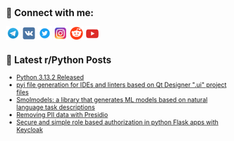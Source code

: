 ## 🔎 Connect with me:
[<img src="https://github.com/bullbesh/bullbesh/blob/main/images/Telegram.png" width="32" height="32" />](https://t.me/bullbesh)
[<img src="https://github.com/bullbesh/bullbesh/blob/main/images/VK.png" width="32" height="32" />](https://vk.com/bullbesh)
[<img src="https://github.com/bullbesh/bullbesh/blob/main/images/Twitter.png" width="32" height="32" />](https://twitter.com/bullbesh1)
[<img src="https://github.com/bullbesh/bullbesh/blob/main/images/Instagram.png" width="32" height="32" />](https://www.instagram.com/bullbesh)
[<img src="https://github.com/bullbesh/bullbesh/blob/main/images/Reddit.png" width="32" height="32" />](https://www.reddit.com/user/bullbesh)
[<img src="https://github.com/bullbesh/bullbesh/blob/main/images/YouTube.png" width="32" height="32" />](https://www.youtube.com/channel/UCtfjRs6uzgq5mfm8S06WTcg)

## 📕 Latest r/Python Posts
<!-- BLOG-POST-LIST:START -->
- [Python 3.13.2 Released](https://www.reddit.com/r/Python/comments/1ihsezp/python_3132_released/)
- [pyi file generation for IDEs and linters based on Qt Designer &quot;.ui&quot; project files](https://www.reddit.com/r/Python/comments/1ihq9ml/pyi_file_generation_for_ides_and_linters_based_on/)
- [Smolmodels: a library that generates ML models based on natural language task descriptions](https://www.reddit.com/r/Python/comments/1ihpjzx/smolmodels_a_library_that_generates_ml_models/)
- [Removing PII data with Presidio](https://www.reddit.com/r/Python/comments/1ihn6s8/removing_pii_data_with_presidio/)
- [Secure and simple role based authorization in python Flask apps with Keycloak](https://www.reddit.com/r/Python/comments/1ihn067/secure_and_simple_role_based_authorization_in/)
<!-- BLOG-POST-LIST:END -->
